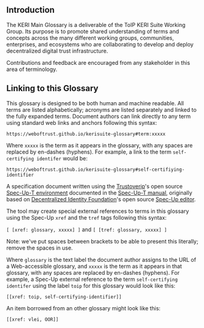 ## Introduction

The KERI Main Glossary is a deliverable of the ToIP KERI Suite Working Group. Its purpose is to promote shared understanding of terms and concepts across the many different working groups, communities, enterprises, and ecosystems who are collaborating to develop and deploy decentralized digital trust infrastructure.

Contributions and feedback are encouraged from any stakeholder in this area of terminology.

## Linking to this Glossary

This glossary is designed to be both human and machine readable. All terms are listed alphabetically; acronyms are listed separately and linked to the fully expanded terms. Document authors can link directly to any term using standard web links and anchors following this syntax:

  `https://weboftrust.github.io/kerisuite-glossary#term:xxxxx`

Where `xxxxx` is the term as it appears in the glossary, with any spaces are replaced by en-dashes (hyphens). For example, a link to the term `self-certifying identifer` would be:

  `https://weboftrust.github.io/kerisuite-glossary#self-certifiying-identifier`

A specification document written using the [Trustoverip](https://trustoverip.org)'s open source [Spec-Up-T environment](https://trustoverip.github.io/spec-up-t/) documented in the [Spec-Up-T manual](https://trustoverip.github.io/spec-up-t-website/), originally based on [Decentralized Identity Foundation](http://identity.foundation/)'s open source [Spec-Up editor](https://identity.foundation/spec-up/).

The tool may create special external references to terms in this glossary using the Spec-Up `xref` and the `tref` tags following this syntax:

  `[ [xref: glossary, xxxxx] ]` and   `[ [tref: glossary, xxxxx] ]`
  
Note: we've put spaces between brackets to be able to present this literally; remove the spaces in use. 

  Where `glossary` is the text label the document author assigns to the URL of a Web-accessible glossary, and `xxxxx` is the term as it appears in that glossary, with any spaces are replaced by en-dashes (hyphens). For example, a Spec-Up external reference to the term `self-certifying identifer` using the label `toip` for this glossary would look like this:

  `[[xref: toip, self-certifying-identifier]]`

An item borrowed from an other glossary might look like this:

  `[[xref: vlei, OOR]]`
